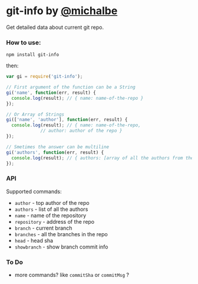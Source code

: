 # git-info by [@michalbe](http://github.com/michalbe) #
Get detailed data about current git repo.

### How to use: ###
```
npm install git-info
```
then:
```javascript
var gi = require('git-info');

// First argument of the function can be a String
gi('name', function(err, result) {
  console.log(result); // { name: name-of-the-repo }
});

// Or Array of Strings
gi(['name', 'author'], function(err, result) {
  console.log(result); // { name: name-of-the-repo,
             // author: author of the repo }
});

// Smetimes the answer can be multiline
gi('authors', function(err, result) {
  console.log(result); // { authors: [array of all the authors from the projest] }
});
```

### API ###
Supported commands:
  * `author` - top author of the repo
  * `authors` - list of all the authors
  * `name` - name of the repository
  * `repository` - address of the repo
  * `branch` - current branch
  * `branches` - all the branches in the repo
  * `head` - head sha
  * `showbranch` - show branch commit info


### To Do ###
  * more commands? like `commitSha` or `commitMsg` ?
